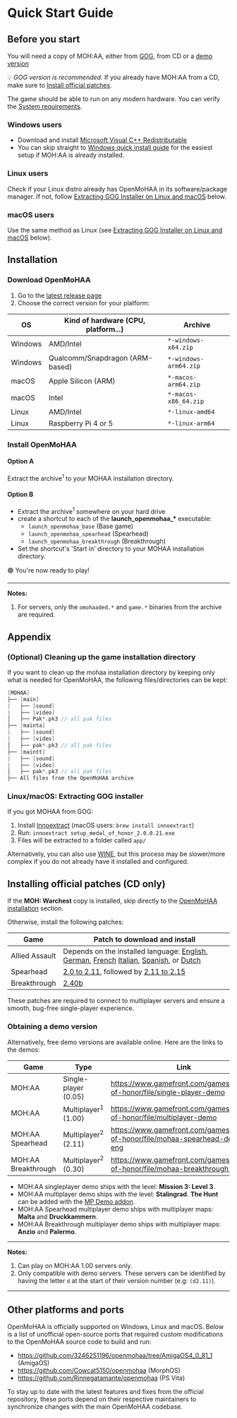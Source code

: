 # Quick Start Guide

## Before you start

You will need a copy of MOH:AA, either from [GOG](https://www.gog.com/en/game/medal_of_honor_allied_assault_war_chest), from CD or a [demo version](#obtaining-a-demo-version)

💡 *GOG version is recommended*. If you already have MOH:AA from a CD, make sure to [Install official patches](#installing-official-patches).

The game should be able to run on any modern hardware. You can verify the [System requirements](./getting_started_requirements.md).

### Windows users

- Download and install [Microsoft Visual C++ Redistributable](https://learn.microsoft.com/en-US/cpp/windows/latest-supported-vc-redist?view=msvc-170)
- You can skip straight to [Windows quick install guide](getting_started_installation_windows.md) for the easiest setup if MOH:AA is already installed.

### Linux users

Check if your Linux distro already has OpenMoHAA in its software/package manager. If not, follow [Extracting GOG Installer on Linux and macOS](#extracting-gog-setup-file-on-linux-and-macos) below.

### macOS users

Use the same method as Linux (see [Extracting GOG Installer on Linux and macOS](#extracting-gog-setup-file-on-linux-and-macos) below).

## Installation

### Download OpenMoHAA

1) Go to the [latest release page](https://github.com/openmoh/openmohaa/releases/latest)
2) Choose the correct version for your platform:

|OS       |Kind of hardware (CPU, platform...)        |Archive
|---------|-------------------------------------------|-----------------------
|Windows  |AMD/Intel                                  |`*-windows-x64.zip`
|Windows  |Qualcomm/Snapdragon (ARM-based)            |`*-windows-arm64.zip`
|macOS    |Apple Silicon (ARM)                        |`*-macos-arm64.zip`
|macOS    |Intel                                      |`*-macos-x86_64.zip`
|Linux    |AMD/Intel                                  |`*-linux-amd64`
|Linux    |Raspberry Pi 4 or 5                        |`*-linux-arm64`

### Install OpenMoHAA

#### Option A

Extract the archive<sup>1</sup> to your MOHAA installation directory.

#### Option B

- Extract the archive<sup>1</sup> somewhere on your hard drive
- create a shortcut to each of the **launch_openmohaa_\*** executable:
  - `launch_openmohaa_base` (Base game)
  - `launch_openmohaa_spearhead` (Spearhead)
  - `launch_openmohaa_breakthrough` (Breakthrough)
- Set the shortcut's 'Start in' directory to your MOHAA installation directory.

🟢 You're now ready to play!

----

**Notes:**

1. For servers, only the `omohaaded.*` and `game.*` binaries from the archive are required.

## Appendix

### (Optional) Cleaning up the game installation directory

If you want to clean up the mohaa installation directory by keeping only what is needed for OpenMoHAA, the following files/directories can be kept:
```cpp
[MOHAA]
├── [main]
|   ├── [sound]
|   ├── [video]
│   ├── Pak*.pk3 // all pak files
├── [mainta]
|   ├── [sound]
|   ├── [video]
│   ├── pak*.pk3 // all pak files
├── [maintt]
|   ├── [sound]
|   ├── [video]
│   ├── pak*.pk3 // all pak files
├── All files from the OpenMoHAA archive
```

### Linux/macOS: Extracting GOG installer

If you got MOHAA from GOG:

1) Install [Innoextract](https://github.com/dscharrer/innoextract) (macOS users: `brew install innoextract`)
2) Run: `innoextract setup_medal_of_honor_2.0.0.21.exe`
3) Files will be extracted to a folder called `app/`

Alternatively, you can also use [WINE](https://www.winehq.org/), but this process may be slower/more complex if you do not already have it installed and configured. 

## Installing official patches (CD only)

If the **MOH: Warchest** copy is installed, skip directly to the [OpenMoHAA installation](#downloadinginstalling) section.

Otherwise, install the following patches:

|Game           |Patch to download and install
|---------------|------------------
|Allied Assault |Depends on the installed language: [English](https://web.archive.org/web/20160229203048/http://largedownloads.ea.com/pub/patches/MOHAA_UKUS_ONLY_patch111v9safedisk.exe), [German](https://web.archive.org/web/20160229203013/http://largedownloads.ea.com/pub/patches/MOHAA_DE_ONLY_patch111v9safedisk.exe), [French](https://web.archive.org/web/20151201080806/http://largedownloads.ea.com/pub/patches/MOHAA_FR_ONLY_patch111v9safedisk.exe) [Italian](https://web.archive.org/web/20141205065317/http://largedownloads.ea.com/pub/patches/MOHAA_IT_ONLY_patch111v9safedisk.exe), [Spanish](https://web.archive.org/web/20151201080738/http://largedownloads.ea.com/pub/patches/MOHAA_ES_ONLY_patch111v9safedisk.exe), or [Dutch](https://web.archive.org/web/20151201080902/http://largedownloads.ea.com/pub/patches/MOHAA_NL_ONLY_patch111v9safedisk.exe)
|Spearhead      |[2.0 to 2.11](https://web.archive.org/web/20170130184731/ftp://ftp.ea.com/pub/ea/patches/mohaa_spearhead/mohaas_patch_20_to_211.exe), followed by [2.11 to 2.15](https://web.archive.org/web/20170130184725/ftp://ftp.ea.com/pub/ea/patches/mohaa_spearhead/MOHAAS_Patch_211_to_215.exe)
|Breakthrough   |[2.40b](https://web.archive.org/web/20160301122255/http://largedownloads.ea.com/pub/patches/medal_of_honor_allied_assault_breakthrough_patch_2_40.exe)

These patches are required to connect to multiplayer servers and ensure a smooth, bug-free single-player experience.

### Obtaining a demo version

Alternatively, free demo versions are available online. Here are the links to the demos:

|Game                |Type                               |Link                                                                                  |
|--------------------|-----------------------------------|--------------------------------------------------------------------------------------|
|MOH:AA              | Single-player (0.05)              |https://www.gamefront.com/games/medal-of-honor/file/single-player-demo                |
|MOH:AA              | Multiplayer<sup>1</sup> (1.00)    |https://www.gamefront.com/games/medal-of-honor/file/multiplayer-demo                  |
|MOH:AA Spearhead    | Multiplayer<sup>2</sup> (2.11)    |https://www.gamefront.com/games/medal-of-honor/file/mohaa-spearhead-demo-eng          |
|MOH:AA Breakthrough | Multiplayer<sup>2</sup> (0.30)    |https://www.gamefront.com/games/medal-of-honor/file/mohaa-breakthrough-demo           |

- MOH:AA singleplayer demo ships with the level: **Mission 3: Level 3**.
- MOH:AA multiplayer demo ships with the level: **Stalingrad**. **The Hunt** can be added with the [MP Demo addon](https://www.gamefront.com/games/medal-of-honor/file/mp-demo-add-on-the-hunt). 
- MOH:AA Spearhead multiplayer demo ships with multiplayer maps: **Malta** and **Druckkammern**.
- MOH:AA Breakthrough multiplayer demo ships with multiplayer maps: **Anzio** and **Palermo**.

--------

**Notes:**

1. Can play on MOH:AA 1.00 servers only.
2. Only compatible with demo servers. These servers can be identified by having the letter `d` at the start of their version number (e.g: `(d2.11)`).

---

## Other platforms and ports

OpenMoHAA is officially supported on Windows, Linux and macOS. Below is a list of unofficial open-source ports that required custom modifications to the OpenMoHAA source code to build and run:

- https://github.com/3246251196/openmohaa/tree/AmigaOS4_0_81_1 (AmigaOS)
- https://github.com/Cowcat5150/openmohaa (MorphOS)
- https://github.com/Rinnegatamante/openmohaa (PS Vita)

To stay up to date with the latest features and fixes from the official repository, these ports depend on their respective maintainers to synchronize changes with the main OpenMoHAA codebase.
